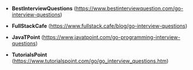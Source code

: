 * **BestInterviewQuestions** (https://www.bestinterviewquestion.com/go-interview-questions)

* **FullStackCafe** (https://www.fullstack.cafe/blog/go-interview-questions)

* **JavaTPoint** (https://www.javatpoint.com/go-programming-interview-questions)

* **TutorialsPoint** (https://www.tutorialspoint.com/go/go_interview_questions.htm)